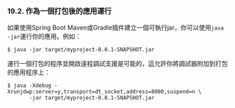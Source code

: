 ### 19.2. 作為一個打包後的應用運行

如果使用Spring Boot Maven或Gradle插件建立一個可執行jar，你可以使用`java -jar`運行你的應用。例如：
```shell
$ java -jar target/myproject-0.0.1-SNAPSHOT.jar
```
運行一個打包的程序並開啟遠程調試支援是可能的，這允許你將調試器附加到打包的應用程序上：
```shell
$ java -Xdebug -Xrunjdwp:server=y,transport=dt_socket,address=8000,suspend=n \
       -jar target/myproject-0.0.1-SNAPSHOT.jar
```
